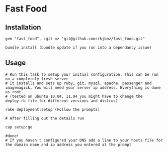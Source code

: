 # Fast Food

## Installation    

    gem "fast_food", :git => "git@github.com:rkjbnz/fast_food.git"
    
    bundle install (bundle update if you run into a dependancy issue)

## Usage

    # Run this task to setup your initial configuration. This can be run on a completely fresh server
    # It installs and sets up ruby, git, mysql, apache, passenger and imagemagick. You will need your server ip address. Everything is done as root.
    # (tested on ubuntu 10.04, 11.04 you might have to change the deploy.rb file for different versions and distros)
    
    rake deployment:setup (Follow the prompts)
    
    # After filling out the details run
    
    cap setup:go
    
    #done!
    # If you haven't configured your DNS add a line to your hosts file for the domain name and ip address you entered at the prompt
